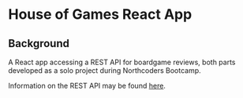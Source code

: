 # House of Games React App

## Background

A React app accessing a REST API for boardgame reviews, both parts developed as a solo project during Northcoders Bootcamp.

Information on the REST API may be found [here](https://github.com/jefner876/BE-NC-Games).
